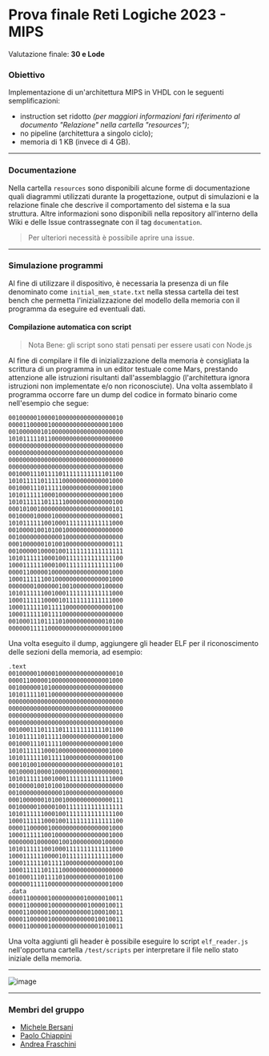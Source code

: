 # Prova finale Reti Logiche 2023 - MIPS

Valutazione finale: **30 e Lode** 

### Obiettivo 
Implementazione di un'architettura MIPS in VHDL con le seguenti semplificazioni: 
- instruction set ridotto _(per maggiori informazioni fari riferimento al documento "Relazione" nella cartella "resources")_; 
- no pipeline (architettura a singolo ciclo); 
- memoria di 1 KB (invece di 4 GB). 

---
### Documentazione
Nella cartella `resources` sono disponibili alcune forme di documentazione quali diagrammi utilizzati durante la progettazione, output di simulazioni e la relazione finale che descrive il comportamento del sistema e la sua struttura. 
Altre informazioni sono disponibili nella repository all'interno della Wiki e delle Issue contrassegnate con il tag `documentation`.

> Per ulteriori necessità è possibile aprire una issue.

---
### Simulazione programmi 
Al fine di utilizzare il dispositivo, è necessaria la presenza di un file denominato come `initial_mem_state.txt` nella stessa cartella dei test bench che permetta l'inizializzazione del modello della memoria con il programma da eseguire ed eventuali dati.

#### Compilazione automatica con script
> Nota Bene: gli script sono stati pensati per essere usati con Node.js

Al fine di compilare il file di inizializzazione della memoria è consigliata la scrittura di un programma in un editor testuale come Mars, prestando attenzione alle istruzioni risultanti dall'assemblaggio (l'architettura ignora istruzioni non implementate e/o non riconosciute). 
Una volta assemblato il programma occorre fare un dump del codice in formato binario come nell'esempio che segue: 
```bin
00100000100001000000000000000010
00001100000100000000000000001000
00100000010100000000000000000000
10101111101100000000000000000000
00000000000000000000000000000000
00000000000000000000000000000000
00000000000000000000000000000000
00000000000000000000000000000000
00100011101111011111111111101100
10101111101111100000000000001000
00100011101111100000000000001000
10101111110001000000000000001000
10101111110111110000000000000100
00010100100000000000000000000101
00100001000010000000000000000001
10101111110010001111111111111000
00100001001010010000000000000000
00100000000000010000000000000000
00010000001010010000000000000111
00100000100001001111111111111111
10101111110001001111111111111100
10001111110001001111111111111100
00001100000100000000000000001000
10001111110010000000000000001000
00000001000000100100000000100000
10101111110010001111111111111000
10001111110000101111111111111000
10001111110111110000000000000100
10001111110111100000000000000000
00100011101111010000000000010100
00000011111000000000000000001000
```

Una volta eseguito il dump, aggiungere gli header ELF per il riconoscimento delle sezioni della memoria, ad esempio: 
```elf
.text
00100000100001000000000000000010
00001100000100000000000000001000
00100000010100000000000000000000
10101111101100000000000000000000
00000000000000000000000000000000
00000000000000000000000000000000
00000000000000000000000000000000
00000000000000000000000000000000
00100011101111011111111111101100
10101111101111100000000000001000
00100011101111100000000000001000
10101111110001000000000000001000
10101111110111110000000000000100
00010100100000000000000000000101
00100001000010000000000000000001
10101111110010001111111111111000
00100001001010010000000000000000
00100000000000010000000000000000
00010000001010010000000000000111
00100000100001001111111111111111
10101111110001001111111111111100
10001111110001001111111111111100
00001100000100000000000000001000
10001111110010000000000000001000
00000001000000100100000000100000
10101111110010001111111111111000
10001111110000101111111111111000
10001111110111110000000000000100
10001111110111100000000000000000
00100011101111010000000000010100
00000011111000000000000000001000
.data
00001100000100000000010000010011
00001100000100000000001000010011
00001100000100000000000100010011
00001100000100000000000010010011
00001100000100000000000001010011
```

Una volta aggiunti gli header è possibile eseguire lo script `elf_reader.js` nell'opportuna cartella `/test/scripts` per interpretare il file nello stato iniziale della memoria. 

---

![image](https://github.com/paolo-chiappini/mips/assets/109149820/65ae8739-e758-43fc-867a-d42f32396b5d)

--- 
### Membri del gruppo 
- [Michele Bersani](https://github.com/MikiBersa) 
- [Paolo Chiappini](https://github.com/paolo-chiappini)
- [Andrea Fraschini](https://github.com/Andrea01Fraschini)



